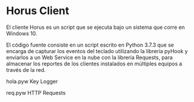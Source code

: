 # Horus Client
El cliente Horus es un script que se ejecuta bajo un sistema que corre en Windows 10.

El código fuente consiste en un script escrito en Python 3.7.3 que se encarga de capturar los eventos del teclado utilizando la librería pyHook y enviarlos a un Web Service en la nube con la librería Requests, para almacenar los reportes de los clientes instalados en múltiples equipos a través de la red.

hola.pyw  Key Logger

req.pyw   HTTP Requests
